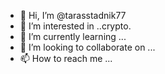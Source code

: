 - 👋 Hi, I’m @tarasstadnik77
- 👀 I’m interested in ..crypto.
- 🌱 I’m currently learning ...
- 💞️ I’m looking to collaborate on ...
- 📫 How to reach me ...

<!---
tarasstadnik77/tarasstadnik77 is a ✨ special ✨ repository because its `README.md` (this file) appears on your GitHub profile.
You can click the Preview link to take a look at your changes.
--->
